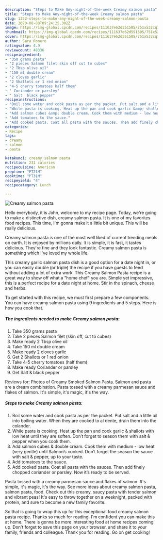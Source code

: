 ```yaml
---
description: "Steps to Make Any-night-of-the-week Creamy salmon pasta"
title: "Steps to Make Any-night-of-the-week Creamy salmon pasta"
slug: 1352-steps-to-make-any-night-of-the-week-creamy-salmon-pasta
date: 2020-08-08T09:24:25.302Z
image: https://img-global.cpcdn.com/recipes/111637e62d551505/751x532cq70/creamy-salmon-pasta-recipe-main-photo.jpg
thumbnail: https://img-global.cpcdn.com/recipes/111637e62d551505/751x532cq70/creamy-salmon-pasta-recipe-main-photo.jpg
cover: https://img-global.cpcdn.com/recipes/111637e62d551505/751x532cq70/creamy-salmon-pasta-recipe-main-photo.jpg
author: Sara Romero
ratingvalue: 4.9
reviewcount: 48336
recipeingredient:
- "350 grams pasta"
- "2 pieces Salmon filet skin off cut to cubes"
- "2 Tbsp olive oil"
- "150 ml double cream"
- "2 cloves garlic"
- "2 Shallots or 1 red onion"
- "4-5 cherry tomatoes half them"
- " Coriander or parsley"
- " Salt  black pepper"
recipeinstructions:
- "Boil some water and cook pasta as per the packet. Put salt and a little oil into boiling water. When they are cooked to al dente, drain them into the colander."
- "While pasta is cooking. Heat up the pan and cook garlic &amp; shallots with low heat until they are soften. Don’t forget to season them with salt &amp; pepper when you cook them."
- "Add salmon cubes &amp; double cream. Cook them with medium - low heat (very gentle) until Salmon’s cooked. Don’t forget the season the sauce with salt &amp; pepper, up to your taste."
- "Add tomatoes to the sauce."
- "Add cooked pasta. Coat all pasta with the sauces. Then add finely chopped coriander or parsley. Now it’s ready to be served."
categories:
- Recipe
tags:
- creamy
- salmon
- pasta

katakunci: creamy salmon pasta 
nutrition: 231 calories
recipecuisine: American
preptime: "PT21M"
cooktime: "PT31M"
recipeyield: "4"
recipecategory: Lunch

---
```



![Creamy salmon pasta](https://img-global.cpcdn.com/recipes/111637e62d551505/751x532cq70/creamy-salmon-pasta-recipe-main-photo.jpg)

Hello everybody, it is John, welcome to my recipe page. Today, we're going to make a distinctive dish, creamy salmon pasta. It is one of my favorites food recipes. This time, I'm gonna make it a little bit unique. This will be really delicious.

Creamy salmon pasta is one of the most well liked of current trending meals on earth. It is enjoyed by millions daily. It is simple, it is fast, it tastes delicious. They're fine and they look fantastic. Creamy salmon pasta is something which I've loved my whole life.

This creamy garlic salmon pasta dish is a good option for a date night in, or you can easily double (or triple) the recipe if you have guests to feed without adding a lot of extra work. This Creamy Salmon Pasta recipe is a great way to show off what a &#34;home chef&#34; you are. Simple yet impressive, this is a perfect recipe for a date night at home. Stir in the spinach, cheese and herbs.


To get started with this recipe, we must first prepare a few components. You can have creamy salmon pasta using 9 ingredients and 5 steps. Here is how you cook that.

<!--inarticleads1-->

##### The ingredients needed to make Creamy salmon pasta:

1. Take 350 grams pasta
1. Take 2 pieces Salmon filet (skin off, cut to cubes)
1. Make ready 2 Tbsp olive oil
1. Take 150 ml double cream
1. Make ready 2 cloves garlic
1. Get 2 Shallots or 1 red onion
1. Take 4-5 cherry tomatoes (half them)
1. Make ready  Coriander or parsley
1. Get  Salt &amp; black pepper


Reviews for: Photos of Creamy Smoked Salmon Pasta. Salmon and pasta are a dream combination. Pasta tossed with a creamy parmesan sauce and flakes of salmon. It&#39;s simple, it&#39;s magic, it&#39;s the way. 

<!--inarticleads2-->

##### Steps to make Creamy salmon pasta:

1. Boil some water and cook pasta as per the packet. Put salt and a little oil into boiling water. When they are cooked to al dente, drain them into the colander.
1. While pasta is cooking. Heat up the pan and cook garlic &amp; shallots with low heat until they are soften. Don’t forget to season them with salt &amp; pepper when you cook them.
1. Add salmon cubes &amp; double cream. Cook them with medium - low heat (very gentle) until Salmon’s cooked. Don’t forget the season the sauce with salt &amp; pepper, up to your taste.
1. Add tomatoes to the sauce.
1. Add cooked pasta. Coat all pasta with the sauces. Then add finely chopped coriander or parsley. Now it’s ready to be served.


Pasta tossed with a creamy parmesan sauce and flakes of salmon. It&#39;s simple, it&#39;s magic, it&#39;s the way. See more ideas about creamy salmon pasta, salmon pasta, food. Check out this creamy, saucy pasta with tender salmon and vibrant peas! It&#39;s easy to throw together on a weeknight, packed with protein, and sure to become a new family favorite. 

So that is going to wrap this up for this exceptional food creamy salmon pasta recipe. Thanks so much for reading. I'm confident you can make this at home. There is gonna be more interesting food at home recipes coming up. Don't forget to save this page on your browser, and share it to your family, friends and colleague. Thank you for reading. Go on get cooking!
